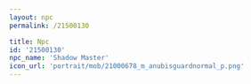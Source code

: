 ```yaml
---
layout: npc
permalink: /21500130

title: Npc
id: '21500130'
npc_name: 'Shadow Master'
icon_url: 'portrait/mob/21000678_m_anubisguardnormal_p.png'
---
```

